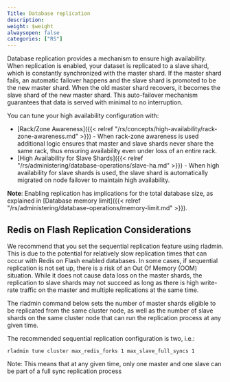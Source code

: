 ```yaml
---
Title: Database replication
description:
weight: $weight
alwaysopen: false
categories: ["RS"]
---
```

Database replication provides a mechanism to ensure high availability.
When replication is enabled, your dataset is replicated to a slave shard,
which is constantly synchronized with the master shard. If the master
shard fails, an automatic failover happens and the slave shard is promoted
to be the new master shard. When the old master shard recovers, it becomes
the slave shard of the new master shard. This auto-failover mechanism
guarantees that data is served with minimal to no interruption.

You can tune your high availability configuration with:

- [Rack/Zone
Awareness]({{< relref "/rs/concepts/high-availability/rack-zone-awareness.md" >}}) - When rack-zone awareness is used additional logic ensures that master and slave shards never share the same rack, thus ensuring availability even under loss of an entire rack.
- [High Availability for Slave Shards]({{< relref "/rs/administering/database-operations/slave-ha.md" >}}) - When high availability
for slave shards is used, the slave shard is automatically migrated on node failover to maintain high availability.

**Note**: Enabling replication has implications for the total database
size, as explained in [Database memory
limit]({{< relref "/rs/administering/database-operations/memory-limit.md" >}}).

## Redis on Flash Replication Considerations

We recommend that you set the sequential replication feature using
rladmin. This is due to the potential for relatively slow replication
times that can occur with Redis on Flash enabled databases. In some
cases, if sequential replication is not set up, there is a risk of an
Out Of Memory (OOM) situation. While it does not cause data loss on the
master shards, the replication to slave shards may not succeed as long
as there is high write-rate traffic on the master and multiple
replications at the same time.

The rladmin command below sets the number of master shards eligible to
be replicated from the same cluster node, as well as the number of slave
shards on the same cluster node that can run the replication process at
any given time.

The recommended sequential replication configuration is two, i.e.:

```src
rladmin tune cluster max_redis_forks 1 max_slave_full_syncs 1
```

Note: This means that at any given time, only one master and one slave
can be part of a full sync replication process
